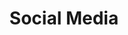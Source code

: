 ---
title: 'Social Media'
coverSVG: ../../assets/gallery/images/social-media-topics.svg
socialImage: ../../assets/gallery/images/social-media-topics.jpg
description: Explore social media marketing and its potential to elevate your brand to new heights. Discover innovative techniques to boost your online presence.
---